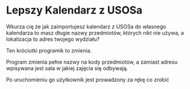 # Lepszy Kalendarz z USOSa

Wkurza cię że jak zaimportujesz kalendarz z USOSa do własnego kalendarza to masz długie nazwy przedmiotów, których nikt nie używa, a lokalizacja to adres twojego wydziału?

Ten króciutki programik to zmienia. 

Program zmienia pełne nazwy na kody przedmiotów, a zamiast adresu wpisywana jest sala w jakiej zajęcia się odbywają.

Po uruchomieniu go użytkownik jest prowadzony za rękę co zrobić
